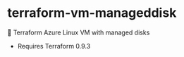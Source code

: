 # terraform-vm-manageddisk
🐧 Terraform Azure Linux VM with managed disks

* Requires Terraform 0.9.3
